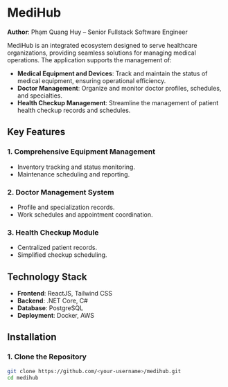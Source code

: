 # MediHub  

**Author**: Phạm Quang Huy – Senior Fullstack Software Engineer  

MediHub is an integrated ecosystem designed to serve healthcare organizations, providing seamless solutions for managing medical operations. The application supports the management of:  

- **Medical Equipment and Devices**: Track and maintain the status of medical equipment, ensuring operational efficiency.  
- **Doctor Management**: Organize and monitor doctor profiles, schedules, and specialties.  
- **Health Checkup Management**: Streamline the management of patient health checkup records and schedules.  

## Key Features  

### 1. Comprehensive Equipment Management  
- Inventory tracking and status monitoring.  
- Maintenance scheduling and reporting.  

### 2. Doctor Management System  
- Profile and specialization records.  
- Work schedules and appointment coordination.  

### 3. Health Checkup Module  
- Centralized patient records.  
- Simplified checkup scheduling.  

## Technology Stack  

- **Frontend**: ReactJS, Tailwind CSS  
- **Backend**: .NET Core, C#  
- **Database**: PostgreSQL  
- **Deployment**: Docker, AWS  

## Installation  

### 1. Clone the Repository  
```bash  
git clone https://github.com/<your-username>/medihub.git  
cd medihub  
